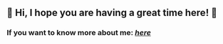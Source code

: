 ## 🦊 Hi, I hope you are having a great time here! 🦊
### If you want to know more about me: *[here](https://3t13nn3.github.io/about_me/)*
